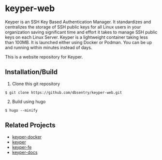 # keyper-web
Keyper is an SSH Key Based Authentication Manager. It standardizes and centralizes the storage of SSH public keys for all Linux users in your organization saving significant time and effort it takes to manage SSH public keys on each Linux Server. Keyper is a lightweight container taking less than 100MB. It is launched either using Docker or Podman. You can be up and running within minutes instead of days.

This is a website repository for Keyper.

## Installation/Build
1. Clone this git repository
```console
$ git clone https://github.com/dbsentry/keyper-web.git
```
2. Build using hugo
```console
$ hugo --minify
```

## Related Projects
- [keyper-docker](https://github.com/dbsentry/keyper-docker)
- [keyper](https://github.com/dbsentry/keyper)
- [keyper-fe](https://github.com/dbsentry/keyper-fe)
- [keyper-docs](https://github.com/dbsentry/keyper-docs)
